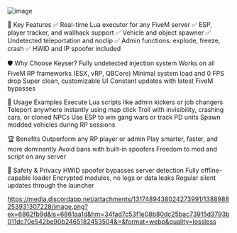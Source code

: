 ![image](https://github.com/user-attachments/assets/790af21f-93dc-47a5-8e36-db55d2d0ce83)








🎯 Key Features
✅ Real-time Lua executor for any FiveM server
✅ ESP, player tracker, and wallhack support
✅ Vehicle and object spawner
✅ Undetected teleportation and noclip
✅ Admin functions: explode, freeze, crash
✅ HWID and IP spoofer included


🛡 Why Choose Keyser?
Fully undetected injection system
Works on all FiveM RP frameworks (ESX, vRP, QBCore)
Minimal system load and 0 FPS drop
Super clean, customizable UI
Constant updates with latest FiveM bypasses


🧪 Usage Examples
Execute Lua scripts like admin kickers or job changers
Teleport anywhere instantly using map click
Troll with invisibility, crashing cars, or cloned NPCs
Use ESP to win gang wars or track PD units
Spawn modded vehicles during RP sessions


🏆 Benefits
Outperform any RP player or admin
Play smarter, faster, and more dominantly
Avoid bans with built-in spoofers
Freedom to mod and script on any server


🔐 Safety & Privacy
HWID spoofer bypasses server detection
Fully offline-capable loader
Encrypted modules, no logs or data leaks
Regular silent updates through the launcher


https://media.discordapp.net/attachments/1317489438024273991/1388988253931307228/image.png?ex=6862fb9d&is=6861aa1d&hm=34fad7c53f1e08b80dc25bac73915d3793b011dc70e542be90b2465182453504&=&format=webp&quality=lossless
